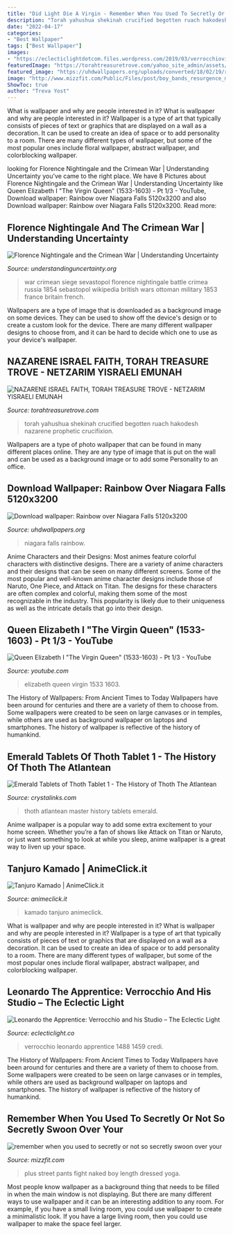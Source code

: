```yaml
---
title: "Did Light Die A Virgin - Remember When You Used To Secretly Or Not So Secretly Swoon Over Your"
description: "Torah yahushua shekinah crucified begotten ruach hakodesh nazarene prophetic crucifixion"
date: "2022-04-17"
categories:
- "Best Wallpaper"
tags: ["Best Wallpaper"]
images:
- "https://eclecticlightdotcom.files.wordpress.com/2019/03/verrocchiovirginchild2angels.jpg?w=740"
featuredImage: "https://torahtreasuretrove.com/yahoo_site_admin/assets/images/_wsb_250x369_CRUCIFIEDJESUS.224204748_std.jpg"
featured_image: "https://uhdwallpapers.org/uploads/converted/18/02/19/rainbow-over-niagara-falls-5120x3200_8477-mm-90.jpg"
image: "http://www.mizzfit.com/Public/Files/post/boy_bands_resurgence_music_fitness_mizzfit_musique_sari_beth_editor_90b3f0e11e.jpg"
ShowToc: true
author: "Treva Yost"
---
```



What is wallpaper and why are people interested in it?
What is wallpaper and why are people interested in it?
Wallpaper is a type of art that typically consists of pieces of text or graphics that are displayed on a wall as a decoration. It can be used to create an idea of space or to add personality to a room. There are many different types of wallpaper, but some of the most popular ones include floral wallpaper, abstract wallpaper, and colorblocking wallpaper.

	

		
looking for Florence Nightingale and the Crimean War | Understanding Uncertainty you've came to the right place. We have 8 Pictures about Florence Nightingale and the Crimean War | Understanding Uncertainty like Queen Elizabeth I &quot;The Virgin Queen&quot; (1533-1603) - Pt 1/3 - YouTube, Download wallpaper: Rainbow over Niagara Falls 5120x3200 and also Download wallpaper: Rainbow over Niagara Falls 5120x3200. Read more:
		
    
## Florence Nightingale And The Crimean War | Understanding Uncertainty

<img loading=lazy src="http://understandinguncertainty.org/files/SiegeOfSevastopol.JPG" onerror="this.onerror=null;this.src='https://tse1.mm.bing.net/th?id=OIP.0gmUIeYmPMhSNcnRoc7I9AHaFj&amp;pid=15.1';" alt="Florence Nightingale and the Crimean War | Understanding Uncertainty">

_Source: understandinguncertainty.org_

>war crimean siege sevastopol florence nightingale battle crimea russia 1854 sebastopol wikipedia british wars ottoman military 1853 france britain french. 

	

Wallpapers are a type of image that is downloaded as a background image on some devices. They can be used to show off the device's design or to create a custom look for the device. There are many different wallpaper designs to choose from, and it can be hard to decide which one to use as your device's wallpaper.

    
## NAZARENE ISRAEL FAITH, TORAH TREASURE TROVE - NETZARIM YISRAELI EMUNAH

<img loading=lazy src="https://torahtreasuretrove.com/yahoo_site_admin/assets/images/_wsb_250x369_CRUCIFIEDJESUS.224204748_std.jpg" onerror="this.onerror=null;this.src='https://tse1.mm.bing.net/th?id=OIP.KGslYoFjhxoL4_p3z2ZxFQAAAA&amp;pid=15.1';" alt="NAZARENE ISRAEL FAITH, TORAH TREASURE TROVE - NETZARIM YISRAELI EMUNAH">

_Source: torahtreasuretrove.com_

>torah yahushua shekinah crucified begotten ruach hakodesh nazarene prophetic crucifixion. 

	



Wallpapers are a type of photo wallpaper that can be found in many different places online. They are any type of image that is put on the wall and can be used as a background image or to add some Personality to an office.

    
## Download Wallpaper: Rainbow Over Niagara Falls 5120x3200

<img loading=lazy src="https://uhdwallpapers.org/uploads/converted/18/02/19/rainbow-over-niagara-falls-5120x3200_8477-mm-90.jpg" onerror="this.onerror=null;this.src='https://tse1.mm.bing.net/th?id=OIP.o5jGsgOfsMeC_bDmD4DHnAHaEo&amp;pid=15.1';" alt="Download wallpaper: Rainbow over Niagara Falls 5120x3200">

_Source: uhdwallpapers.org_

>niagara falls rainbow. 

	

Anime Characters and their Designs: Most animes feature colorful characters with distinctive designs.
There are a variety of anime characters and their designs that can be seen on many different screens. Some of the most popular and well-known anime character designs include those of Naruto, One Piece, and Attack on Titan. The designs for these characters are often complex and colorful, making them some of the most recognizable in the industry. This popularity is likely due to their uniqueness as well as the intricate details that go into their design.

    
## Queen Elizabeth I &quot;The Virgin Queen&quot; (1533-1603) - Pt 1/3 - YouTube

<img loading=lazy src="https://i.ytimg.com/vi/pV2GKPtnlTo/maxresdefault.jpg" onerror="this.onerror=null;this.src='https://tse2.mm.bing.net/th?id=OIP.r5ycx95IIYHXzOIL3qA6iAHaEK&amp;pid=15.1';" alt="Queen Elizabeth I &quot;The Virgin Queen&quot; (1533-1603) - Pt 1/3 - YouTube">

_Source: youtube.com_

>elizabeth queen virgin 1533 1603. 

	

The History of Wallpapers: From Ancient Times to Today
Wallpapers have been around for centuries and there are a variety of them to choose from. Some wallpapers were created to be seen on large canvases or in temples, while others are used as background wallpaper on laptops and smartphones. The history of wallpaper is reflective of the history of humankind.

    
## Emerald Tablets Of Thoth Tablet 1 - The History Of Thoth The Atlantean

<img loading=lazy src="https://www.crystalinks.com/thothpriest-350.jpg" onerror="this.onerror=null;this.src='https://tse2.mm.bing.net/th?id=OIP.wrPHEHmQMbvMKI8ChAapnAAAAA&amp;pid=15.1';" alt="Emerald Tablets of Thoth Tablet 1 - The History of Thoth The Atlantean">

_Source: crystalinks.com_

>thoth atlantean master history tablets emerald. 

	

Anime wallpaper is a popular way to add some extra excitement to your home screen. Whether you’re a fan of shows like Attack on Titan or Naruto, or just want something to look at while you sleep, anime wallpaper is a great way to liven up your space.

    
## Tanjuro Kamado | AnimeClick.it

<img loading=lazy src="https://www.animeclick.it/immagini/personaggio/Tanjuro_Kamado/gallery_original/Tanjuro_Kamado-5d65b0206b631.jpg" onerror="this.onerror=null;this.src='https://tse4.mm.bing.net/th?id=OIP.oFn20zUoFBrGmHTRxA0-JgHaEK&amp;pid=15.1';" alt="Tanjuro Kamado | AnimeClick.it">

_Source: animeclick.it_

>kamado tanjuro animeclick. 

	

What is wallpaper and why are people interested in it?
What is wallpaper and why are people interested in it?
Wallpaper is a type of art that typically consists of pieces of text or graphics that are displayed on a wall as a decoration. It can be used to create an idea of space or to add personality to a room. There are many different types of wallpaper, but some of the most popular ones include floral wallpaper, abstract wallpaper, and colorblocking wallpaper.

    
## Leonardo The Apprentice: Verrocchio And His Studio – The Eclectic Light

<img loading=lazy src="https://eclecticlightdotcom.files.wordpress.com/2019/03/verrocchiovirginchild2angels.jpg?w=740" onerror="this.onerror=null;this.src='https://tse3.mm.bing.net/th?id=OIP.uSCCFWCVDk36tHmNgjN-_wHaKP&amp;pid=15.1';" alt="Leonardo the Apprentice: Verrocchio and his Studio – The Eclectic Light">

_Source: eclecticlight.co_

>verrocchio leonardo apprentice 1488 1459 credi. 

	

The History of Wallpapers: From Ancient Times to Today
Wallpapers have been around for centuries and there are a variety of them to choose from. Some wallpapers were created to be seen on large canvases or in temples, while others are used as background wallpaper on laptops and smartphones. The history of wallpaper is reflective of the history of humankind.

    
## Remember When You Used To Secretly Or Not So Secretly Swoon Over Your

<img loading=lazy src="http://www.mizzfit.com/Public/Files/post/boy_bands_resurgence_music_fitness_mizzfit_musique_sari_beth_editor_90b3f0e11e.jpg" onerror="this.onerror=null;this.src='https://tse4.mm.bing.net/th?id=OIP.qBiQ1rMvvQQ2SYMOzRye4AHaGl&amp;pid=15.1';" alt="remember when you used to secretly or not so secretly swoon over your">

_Source: mizzfit.com_

>plus street pants fight naked boy length dressed yoga. 

	

Most people know wallpaper as a background thing that needs to be filled in when the main window is not displaying. But there are many different ways to use wallpaper and it can be an interesting addition to any room. For example, if you have a small living room, you could use wallpaper to create a minimalistic look. If you have a large living room, then you could use wallpaper to make the space feel larger.

